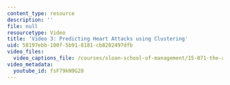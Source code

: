 ```yaml
---
content_type: resource
description: ''
file: null
resourcetype: Video
title: 'Video 3: Predicting Heart Attacks using Clustering'
uid: 58197ebb-100f-5b91-8181-cb8202497dfb
video_files:
  video_captions_file: /courses/sloan-school-of-management/15-071-the-analytics-edge-spring-2017/clustering/predictive-diagnosis-discovering-patterns-for-disease-detection/video-3-predicting-heart-attacks-using-clustering/video-3-predicting-heart-attacks-using-clustering-0/fsF79kN9G28.vtt
video_metadata:
  youtube_id: fsF79kN9G28
---
```


